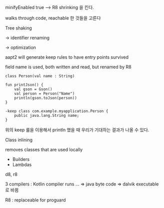 minifyEnabled true --> R8 shrinking 을 킨다. 

walks through code, reachable 한 것들을 고른다 



Tree shaking 

-> identifier renaming 

-> optimization 



aapt2 will generate keep rules to have entry points survived 



field name is used, both written and read, but renamed by R8 



```
class Person(val name : String) 

fun printJson() {
	val gson = Gson()
	val person = Person("Name")
	println(gson.toJson(person))
}

-keep class com.example.myapplication.Person {
	public java.lang.String name; 
}
```



위의 keep 룰을 이용해서 println 했을 때 우리가 기대하는 결과가 나올 수 있다. 



Class inlining 

removes classes that are used locally 

- Builders 
- Lambdas 



d8, r8 

3 compilers : Kotlin compiler runs ... => java byte code => dalvik executable 로 바뀜

R8 : replaceable for proguard 

